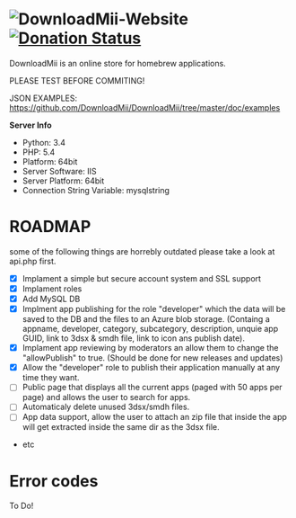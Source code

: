 ![DownloadMii-Website](https://raw.githubusercontent.com/DownloadMii/DownloadMii/master/logo.PNG "Logo")
[![Donation Status](https://img.shields.io/gratipay/filfat.svg)](https://gratipay.com/filfat/)
===================

DownloadMii is an online store for homebrew applications.

PLEASE TEST BEFORE COMMITING!

JSON EXAMPLES: https://github.com/DownloadMii/DownloadMii/tree/master/doc/examples

**Server Info**
- Python: 3.4
- PHP: 5.4
- Platform: 64bit
- Server Software: IIS
- Server Platform: 64bit
- Connection String Variable: mysqlstring

ROADMAP 
========
some of the following things are horrebly outdated please take a look at api.php first.
- [x] Implament a simple but secure account system and SSL support
- [x] Implament roles
- [x] Add MySQL DB
- [x] Implment app publishing for the role "developer" which the data will be saved to the DB and the files to an Azure blob storage. (Containg a appname, developer, category, subcategory, description, unquie app GUID, link to 3dsx & smdh file, link to icon ans publish date).
- [x] Implament app reviewing by moderators an allow them to change the "allowPublish" to true. (Should be done for new releases and updates)
- [x] Allow the "developer" role to publish their application manually at any time they want.
- [ ] Public page that displays all the current apps (paged with 50 apps per page) and allows the user to search for apps.
- [ ] Automaticaly delete unused 3dsx/smdh files.
- [ ] App data support, allow the user to attach an zip file that inside the app will get extracted inside the same dir as the 3dsx file.
- etc




Error codes
===========
To Do!


